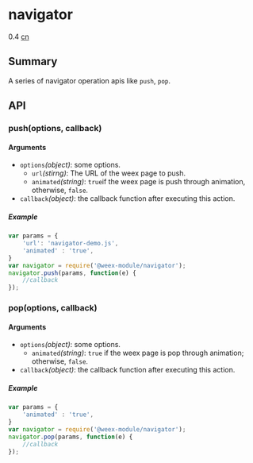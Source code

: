 # navigator
<span class="weex-version">0.4</span>
<a href="https://github.com/weexteam/article/issues/79"  class="weex-translate">cn</a>

## Summary

A series of navigator operation apis like `push`, `pop`.

## API

### push(options, callback)


#### Arguments

* `options`*(object)*: some options.
  * `url`*(stirng)*: The URL of the weex page to push.
  * `animated`*(string)*:  `true`if the weex page is push through animation, otherwise, `false`.
* `callback`*(object)*: the callback function after executing this action.  

##### Example

```js
var params = {
    'url': 'navigator-demo.js',
    'animated' : 'true',
}
var navigator = require('@weex-module/navigator');
navigator.push(params, function(e) {
	//callback
});
```

### pop(options, callback)



#### Arguments

* `options`*(object)*: some options.
  * `animated`*(string)*:  `true` if the weex page is pop through animation; otherwise, `false`.
* `callback`*(object)*: the callback function after executing this action.  
##### Example

```js
var params = {
    'animated' : 'true',
}
var navigator = require('@weex-module/navigator');
navigator.pop(params, function(e) {
	//callback
});
```
